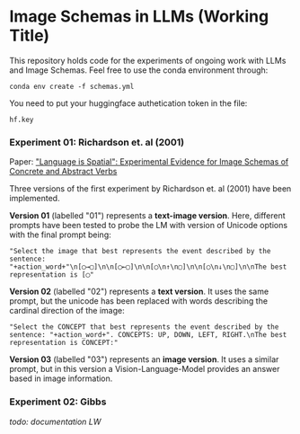# Image Schemas in LLMs (Working Title)

This repository holds code for the experiments of ongoing work with LLMs and Image Schemas. Feel free to use the conda environment through:

`conda env create -f schemas.yml`

You need to put your huggingface authetication token in the file:

`hf.key`

### Experiment 01: Richardson et. al (2001)

Paper: ["Language is Spatial": Experimental Evidence for Image Schemas of Concrete and Abstract
Verbs](https://escholarship.org/content/qt9vs820bx/qt9vs820bx.pdf)

Three versions of the first experiment by Richardson et. al (2001) have been implemented. 


**Version 01** (labelled "01") represents a **text-image version**. Here, different prompts have been tested to probe the LM with version of Unicode options with the final prompt being:

`"Select the image that best represents the event described by the sentence: "+action_word+"\n[◯→▢]\n\n[◯←▢]\n\n[◯\n↑\n▢]\n\n[◯\n↓\n▢]\n\nThe best representation is [◯"`

**Version 02** (labelled "02") represents a **text version**. It uses the same prompt, but the unicode has been replaced with words describing the cardinal direction of the image:

`"Select the CONCEPT that best represents the event described by the sentence: "+action_word+". CONCEPTS: UP, DOWN, LEFT, RIGHT.\nThe best representation is CONCEPT:"`

**Version 03** (labelled "03") represents an **image version**. It uses a similar prompt, but in this version a Vision-Language-Model provides an answer based in image information.


### Experiment 02: Gibbs 

*todo: documentation LW*
